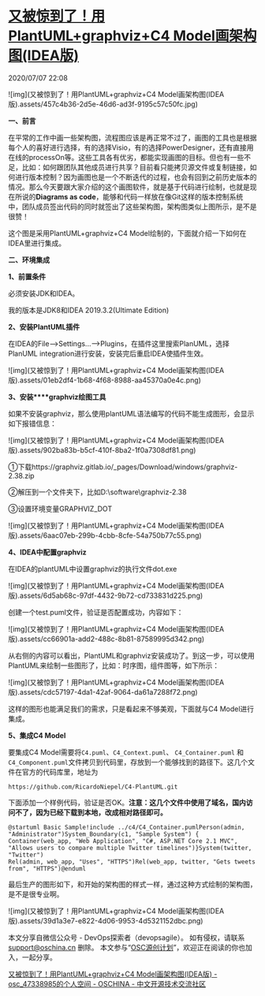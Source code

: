 # [又被惊到了！用PlantUML+graphviz+C4 Model画架构图(IDEA版)](https://my.oschina.net/u/4622859/blog/4520852)

2020/07/07 22:08

![img](又被惊到了！用PlantUML+graphviz+C4 Model画架构图(IDEA版).assets/457c4b36-2d5e-46d6-ad3f-9195c57c50fc.jpg)

**一、前言**

在平常的工作中画一些架构图，流程图应该是再正常不过了，画图的工具也是根据每个人的喜好进行选择，有的选择Visio，有的选择PowerDesigner，还有直接用在线的processOn等。这些工具各有优劣，都能实现画图的目标。但也有一些不足，比如：如何跟团队其他成员进行共享？目前看只能拷贝源文件或复制链接，如何进行版本控制？因为画图也是一个不断迭代的过程，也会有回到之前历史版本的情况。那么今天要跟大家介绍的这个画图软件，就是基于代码进行绘制，也就是现在所说的**Diagrams as code**，能够和代码一样放在像Git这样的版本控制系统中，团队成员签出代码的同时就签出了这些架构图，架构图类似上图所示，是不是很赞！



这个图是采用PlantUML+graphviz+C4 Model绘制的，下面就介绍一下如何在IDEA里进行集成。

**二、环境集成**

**1、前置条件**

必须安装JDK和IDEA。

我的版本是JDK8和IDEA 2019.3.2(Ultimate Edition)

**2、安装PlantUML插件**

在IDEA的File——>Settings...——>Plugins，在插件这里搜索PlanUML，选择PlanUML integration进行安装，安装完后重启IDEA使插件生效。

![img](又被惊到了！用PlantUML+graphviz+C4 Model画架构图(IDEA版).assets/01eb2df4-1b68-4f68-8988-aa45370a0e4c.png)

**3、安装****graphviz绘图工具**

如果不安装graphviz，那么使用plantUML语法编写的代码不能生成图形，会显示如下报错信息：

![img](又被惊到了！用PlantUML+graphviz+C4 Model画架构图(IDEA版).assets/902ba83b-b5cf-410f-8ba2-1f0a7308df81.png)

①下载https://graphviz.gitlab.io/_pages/Download/windows/graphviz-2.38.zip

②解压到一个文件夹下，比如D:\software\graphviz-2.38

③设置环境变量GRAPHVIZ_DOT

![img](又被惊到了！用PlantUML+graphviz+C4 Model画架构图(IDEA版).assets/6aac07eb-299b-4cbb-8cfe-54a750b77c55.png)

**4、IDEA中配置graphviz**

在IDEA的plantUML中设置graphviz的执行文件dot.exe

![img](又被惊到了！用PlantUML+graphviz+C4 Model画架构图(IDEA版).assets/6d5ab68c-97df-4432-9b72-cd733831d225.png)

创建一个test.puml文件，验证是否配置成功，内容如下：

![img](又被惊到了！用PlantUML+graphviz+C4 Model画架构图(IDEA版).assets/cc66901a-add2-488c-8b81-87589995d342.png)

从右侧的内容可以看出，PlantUML和graphviz安装成功了。到这一步，可以使用PlantUML来绘制一些图形了，比如：时序图，组件图等，如下所示：

![img](又被惊到了！用PlantUML+graphviz+C4 Model画架构图(IDEA版).assets/cdc57197-4da1-42af-9064-da61a7288f72.png)

这样的图形也能满足我们的需求，只是看起来不够美观，下面就与C4 Model进行集成。

**5、集成C4 Model**

要集成C4 Model需要将`C4.puml`、`C4_Context.puml`、 `C4_Container.puml` 和`C4_Component.puml`文件拷贝到代码里，存放到一个能够找到的路径下。这几个文件在官方的代码库里，地址为

```
https://github.com/RicardoNiepel/C4-PlantUML.git
```

下面添加一个样例代码，验证是否OK。**注意：这几个文件中使用了域名，国内访问不了，因为已经下载到本地，改成相对路径即可。**



```
@startuml Basic Sample!include ../c4/C4_Container.pumlPerson(admin, "Administrator")System_Boundary(c1, "Sample System") {    Container(web_app, "Web Application", "C#, ASP.NET Core 2.1 MVC", "Allows users to compare multiple Twitter timelines")}System(twitter, "Twitter")
Rel(admin, web_app, "Uses", "HTTPS")Rel(web_app, twitter, "Gets tweets from", "HTTPS")@enduml
```

最后生产的图形如下，和开始的架构图的样式一样，通过这种方式绘制的架构图，是不是很专业啊。

![img](又被惊到了！用PlantUML+graphviz+C4 Model画架构图(IDEA版).assets/39d1a3e7-e822-4d06-9953-4d5321152dbc.png)



本文分享自微信公众号 - DevOps探索者（devopsagile）。
如有侵权，请联系 support@oschina.cn 删除。
本文参与“[OSC源创计划](https://www.oschina.net/sharing-plan)”，欢迎正在阅读的你也加入，一起分享。





[又被惊到了！用PlantUML+graphviz+C4 Model画架构图(IDEA版) - osc_47338985的个人空间 - OSCHINA - 中文开源技术交流社区](https://my.oschina.net/u/4622859/blog/4520852)